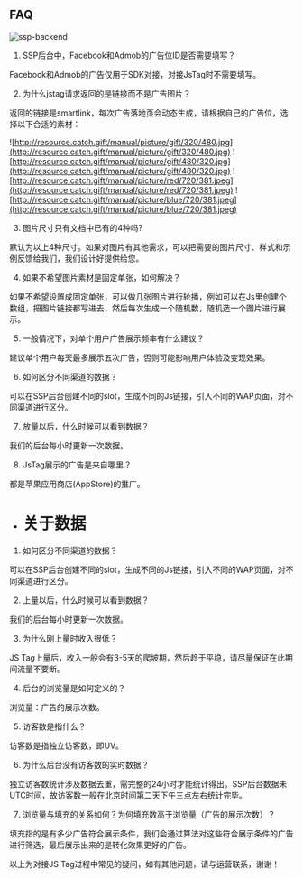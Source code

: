 ## FAQ

![ssp-backend](https://user-images.githubusercontent.com/5916447/28417259-02be5252-6d8a-11e7-8823-1dc1e4bb302f.png)

1. SSP后台中，Facebook和Admob的广告位ID是否需要填写？

Facebook和Admob的广告仅用于SDK对接，对接JsTag时不需要填写。

2. 为什么jstag请求返回的是链接而不是广告图片？

返回的链接是smartlink，每次广告落地页会动态生成，请根据自己的广告位，选择以下合适的素材：

![http://resource.catch.gift/manual/picture/gift/320/480.jpg](http://resource.catch.gift/manual/picture/gift/320/480.jpg)
![http://resource.catch.gift/manual/picture/gift/480/320.jpg](http://resource.catch.gift/manual/picture/gift/480/320.jpg)
![http://resource.catch.gift/manual/picture/red/720/381.jpeg](http://resource.catch.gift/manual/picture/red/720/381.jpeg)
![http://resource.catch.gift/manual/picture/blue/720/381.jpeg](http://resource.catch.gift/manual/picture/blue/720/381.jpeg)

3. 图片尺寸只有文档中已有的4种吗?

默认为以上4种尺寸。如果对图片有其他需求，可以把需要的图片尺寸、样式和示例反馈给我们，我们设计好提供给您。

4. 如果不希望图片素材是固定单张，如何解决？

如果不希望设置成固定单张，可以做几张图片进行轮播，例如可以在Js里创建个数组，把图片链接都写进去，然后每次生成一个随机数，随机选一个图片进行展示。

5. 一般情况下，对单个用户广告展示频率有什么建议？

建议单个用户每天最多展示五次广告，否则可能影响用户体验及变现效果。

6. 如何区分不同渠道的数据？

可以在SSP后台创建不同的slot，生成不同的Js链接，引入不同的WAP页面，对不同渠道进行区分。

7. 放量以后，什么时候可以看到数据？

我们的后台每小时更新一次数据。

8. JsTag展示的广告是来自哪里？

都是苹果应用商店(AppStore)的推广。

* # 关于数据 

1.	如何区分不同渠道的数据？

可以在SSP后台创建不同的slot，生成不同的Js链接，引入不同的WAP页面，对不同渠道进行区分。

2.	上量以后，什么时候可以看到数据？

我们的后台每小时更新一次数据。

3.	为什么刚上量时收入很低？

JS Tag上量后，收入一般会有3-5天的爬坡期，然后趋于平稳，请尽量保证在此期间流量不要断。

4.	后台的浏览量是如何定义的？

浏览量：广告的展示次数。

5.	访客数是指什么？

访客数是指独立访客数，即UV。

6.	为什么后台没有访客数的实时数据？

独立访客数统计涉及数据去重，需完整的24小时才能统计得出。SSP后台数据未UTC时间，故访客数一般在北京时间第二天下午三点左右统计完毕。

7.	浏览量与填充的关系如何？为何填充数高于浏览量（广告的展示次数）？

填充指的是有多少广告符合展示条件，我们会通过算法对这些符合展示条件的广告进行筛选，最后展示出来的是转化效果更好的广告。


以上为对接JS Tag过程中常见的疑问，如有其他问题，请与运营联系，谢谢！

